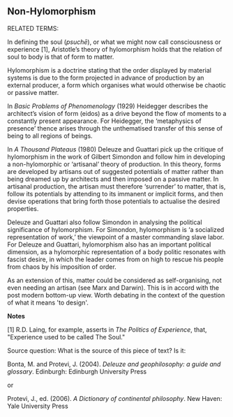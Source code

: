 ## Non-Hylomorphism

RELATED TERMS: 

In defining the soul (_psuchē_), or what we might now call consciousness or experience [1], Aristotle’s theory of hylomorphism holds that the relation of soul to body is that of form to matter.

Hylomorphism is a doctrine stating that the order displayed by material systems is due to the form projected in advance of production by an external producer, a form which organises what would otherwise be chaotic or passive matter.

In _Basic Problems of Phenomenology_ (1929) Heidegger describes the architect’s vision of form (eidos) as a drive beyond the flow of moments to a constantly present appearance. For Heidegger, the ‘metaphysics of presence’ thence arises through the unthematised transfer of this sense of being to all regions of beings.

In _A Thousand Plateaus_ (1980) Deleuze and Guattari pick up the critique of hylomorphism in the work of Gilbert Simondon and follow him in developing a non-hylomorphic or ‘artisanal’ theory of production. In this theory, forms are developed by artisans out of suggested potentials of matter rather than being dreamed up by architects and then imposed on a passive matter. In artisanal production, the artisan must therefore ‘surrender’ to matter, that is, follow its potentials by attending to its immanent or implicit forms, and then devise operations that bring forth those potentials to actualise the desired properties.

Deleuze and Guattari also follow Simondon in analysing the political significance of hylomorphism. For Simondon, hylomorphism is ‘a socialized representation of work,’ the viewpoint of a master commanding slave labor. For Deleuze and Guattari, hylomorphism also has an important political dimension, as a hylomorphic representation of a body politic resonates with fascist desire, in which the leader comes from on high to rescue his people from chaos by his imposition of order.

As an extension of this, matter could be considered as self-organising, not even needing an artisan (see Marx and Darwin). This is in accord with the post modern bottom-up view. Worth debating in the context of the question of what it means 'to design'.

**Notes**

[1] R.D. Laing, for example, asserts in _The Politics of Experience_, that, "Experience used to be called The Soul."

Source question: What is the source of this piece of text? Is it:

Bonta, M. and Protevi, J. (2004). _Deleuze and geophilosophy: a guide and glossary_. Edinburgh: Edinburgh University Press

or

Protevi, J., ed. (2006). _A Dictionary of continental philosophy_. New Haven: Yale University Press

